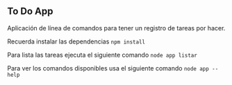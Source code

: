 ## To Do App

Aplicación de línea de comandos para tener un registro de tareas por hacer.

Recuerda instalar las dependencias 
`npm install`

Para lista las tareas ejecuta el siguiente comando
`node app listar`

Para ver los comandos disponibles usa el siguiente comando
`node app --help`